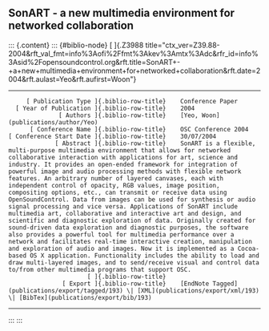 ## SonART - a new multimedia environment for networked collaboration

::: {.content}
::: {#biblio-node}
[ ]{.Z3988
title="ctx_ver=Z39.88-2004&rft_val_fmt=info%3Aofi%2Ffmt%3Akev%3Amtx%3Adc&rfr_id=info%3Asid%2Fopensoundcontrol.org&rft.title=SonART+-+a+new+multimedia+environment+for+networked+collaboration&rft.date=2004&rft.aulast=Yeo&rft.aufirst=Woon"}

  ---------------------------------------------- -- -------------------------------------------------------------------------------------------------------------------------------------------------------------------------------------------------------------------------------------------------------------------------------------------------------------------------------------------------------------------------------------------------------------------------------------------------------------------------------------------------------------------------------------------------------------------------------------------------------------------------------------------------------------------------------------------------------------------------------------------------------------------------------------------------------------------------------------------------------------------------------------------------------------------------------------------------------------------------------------------------------------------------------------------------------------------------------------------------------------------------------------------------------------------------------------------------------------------------------------------------
         [ Publication Type ]{.biblio-row-title}    Conference Paper
      [ Year of Publication ]{.biblio-row-title}    2004
                  [ Authors ]{.biblio-row-title}    [Yeo, Woon](publications/author/Yeo)
          [ Conference Name ]{.biblio-row-title}    OSC Conference 2004
    [ Conference Start Date ]{.biblio-row-title}    30/07/2004
                 [ Abstract ]{.biblio-row-title}    SonART is a flexible, multi-purpose multimedia environment that allows for networked collaborative interaction with applications for art, science and industry. It provides an open-ended framework for integration of powerful image and audio processing methods with flexible network features. An arbitrary number of layered canvases, each with independent control of opacity, RGB values, image position, compositing options, etc., can transmit or receive data using OpenSoundControl. Data from images can be used for synthesis or audio signal processing and vice versa. Applications of SonART include multimedia art, collaborative and interactive art and design, and scientific and diagnostic exploration of data. Originally created for sound-driven data exploration and diagnostic purposes, the software also provides a powerful tool for multimedia performance over a network and facilitates real-time interactive creation, manipulation and exploration of audio and images. Now it is implemented as a Cocoa-based OS X application. Functionality includes the ability to load and draw multi-layered images, and to send/receive visual and control data to/from other multimedia programs that support OSC.
                          [ ]{.biblio-row-title}    
                   [ Export ]{.biblio-row-title}    [EndNote Tagged](publications/export/tagged/193) \| [XML](publications/export/xml/193) \| [BibTex](publications/export/bib/193)
  ---------------------------------------------- -- -------------------------------------------------------------------------------------------------------------------------------------------------------------------------------------------------------------------------------------------------------------------------------------------------------------------------------------------------------------------------------------------------------------------------------------------------------------------------------------------------------------------------------------------------------------------------------------------------------------------------------------------------------------------------------------------------------------------------------------------------------------------------------------------------------------------------------------------------------------------------------------------------------------------------------------------------------------------------------------------------------------------------------------------------------------------------------------------------------------------------------------------------------------------------------------------------------------------------------------------------
:::
:::
